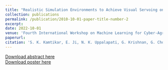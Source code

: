 ```yaml
---
title: "Realistic Simulation Environments to Achieve Visual Servoing on Soft Continuum Arms in Constrained Environments"
collection: publications
permalink: /publication/2010-10-01-paper-title-number-2
excerpt: 
date: 2022-10-01
venue: 'Fourth International Workshop on Machine Learning for Cyber-Agricultural Systems (MLCAS)'
paperurl: 
citation: 'S. K. Kamtikar, E. Ji, N. K. Uppalapati, G. Krishnan, G. Chowdhary. "Realistic Simulation Environments to Achieve Visual Servoing on Soft Continuum Arms in Constrained Environments". Fourth International Workshop on Machine Learning for Cyber-Agricultural Systems (MLCAS 2022).'
---
```

  



  
[Download abstract here](https://ericji150.github.io/ericji.github.io/files/MLCAS2022-Abstract.pdf)  
[Download poster here](https://ericji150.github.io/ericji.github.io/files/MLCAS2022-Poster.pdf)  